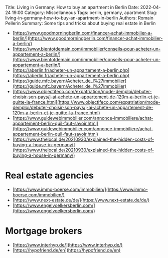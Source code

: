 Title: Living in Germany: How to buy an apartment in Berlin
Date: 2022-04-24 19:00
Category: Miscellaneous
Tags: berlin, germany, apartment
Slug: living-in-germany-how-to-buy-an-apartment-in-berlin
Authors: Romain Pellerin
Summary: Some tips and tricks about buying real estate in Berlin

- [https://www.goodmorningberlin.com/financer-achat-immobilier-a-berlin/](https://www.goodmorningberlin.com/financer-achat-immobilier-a-berlin/)
- [https://www.bientotdemain.com/immobilier/conseils-pour-acheter-un-appartement-a-berlin/](https://www.bientotdemain.com/immobilier/conseils-pour-acheter-un-appartement-a-berlin/)
- [https://aberlin.fr/acheter-un-appartement-a-berlin.php](https://aberlin.fr/acheter-un-appartement-a-berlin.php)
- [https://guide.mfc.bayern/Acheter_de_l%27immobilier](https://guide.mfc.bayern/Acheter_de_l%27immobilier)
- [https://www.objectifeco.com/expatriation/mode-demploi/debuter-choisir-son-pays/j-ai-achete-un-appartement-de-120m-a-berlin-et-je-quitte-la-france.html](https://www.objectifeco.com/expatriation/mode-demploi/debuter-choisir-son-pays/j-ai-achete-un-appartement-de-120m-a-berlin-et-je-quitte-la-france.html)
- [https://www.guidewebimmobilier.com/annonce-immobiliere/achat-appartement-berlin-quil-faut-savoir.html](https://www.guidewebimmobilier.com/annonce-immobiliere/achat-appartement-berlin-quil-faut-savoir.html)
- [https://www.thelocal.de/20210930/explained-the-hidden-costs-of-buying-a-house-in-germany/](https://www.thelocal.de/20210930/explained-the-hidden-costs-of-buying-a-house-in-germany/)

# Real estate agencies

- [https://www.immo-boerse.com/immobilien/](https://www.immo-boerse.com/immobilien/)
- [https://www.next-estate.de/de/](https://www.next-estate.de/de/)
- [https://www.engelvoelkersberlin.com/](https://www.engelvoelkersberlin.com/)

# Mortgage brokers

- [https://www.interhyp.de/](https://www.interhyp.de/)
- [https://hypofriend.de/en](https://hypofriend.de/en)
